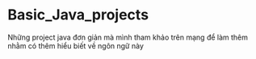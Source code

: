 # Basic_Java_projects
Những project java đơn giản mà mình tham khảo trên mạng để làm thêm nhằm có thêm hiểu biết về ngôn ngữ này 
